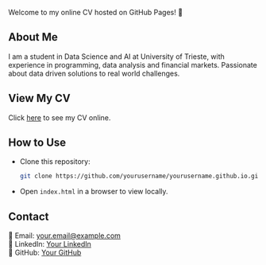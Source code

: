 
Welcome to my online CV hosted on GitHub Pages! 🚀

## About Me
I am a student in Data Science and AI at University of Trieste, with experience in programming, data analysis and financial markets. Passionate about data driven solutions to real world challenges.

## View My CV
Click [here](https://christianfaccio.github.io) to see my CV online.

## How to Use
- Clone this repository:
  ```sh
  git clone https://github.com/yourusername/yourusername.github.io.git
  ```
- Open `index.html` in a browser to view locally.

## Contact
📧 Email: your.email@example.com  
💼 LinkedIn: [Your LinkedIn](https://www.linkedin.com/in/christian-faccio-2603b023a/)  
📁 GitHub: [Your GitHub](https://github.com/christianfaccio)
